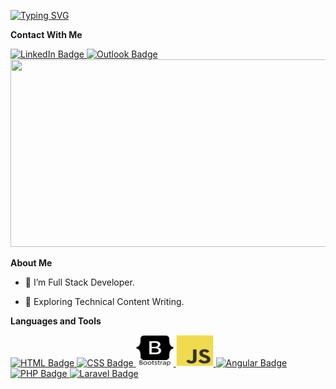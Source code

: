 
[![Typing SVG](https://readme-typing-svg.demolab.com?font=Fira+Code&pause=1000&color=2E12F7&width=435&lines=Hi+there+%F0%9F%91%8B+I'm+Katren+Mikhael;welcome+to+my+profile+;I'm+Full+Stack+Laravel++Developer)](https://git.io/typing-svg)


**Contact With Me**
<div id="badges">
  <a href="https://linkedin.com/in/katren-mikhael-540350218">
    <img src="https://raw.githubusercontent.com/rahuldkjain/github-profile-readme-generator/master/src/images/icons/Social/linked-in-alt.svg" alt="LinkedIn Badge" style="width:60px;height:50px"/>
  </a>
   <a href="mailto:katren.mikhael@outlook.com">
    <img  src="https://github.com/sempostma/office365-icons/raw/master/png/256/outlook.png" alt="Outlook Badge" style="width:60px;height:40px;margine-left:40px"/>
  </a>
</div>  
<div align="center">
  <img src="https://media.giphy.com/media/dWesBcTLavkZuG35MI/giphy.gif" width="600" height="300"/>
</div>

**About Me**

- :telescope: I’m Full Stack Developer.

- :seedling: Exploring Technical Content Writing.

**Languages and Tools**
<div id="badges">
  <a href="https://linkedin.com/in/katren-mikhael-540350218">
    <img src="https://camo.githubusercontent.com/72e5df59529a42423d671ba4c02bfb327d917517bfff18595c5e5dc17a5abece/68747470733a2f2f6564656e742e6769746875622e696f2f537570657254696e7949636f6e732f696d616765732f7376672f68746d6c352e737667" alt="HTML Badge" style="width:60px;height:50px"/>
  </a>
  <a href="https://linkedin.com/in/katren-mikhael-540350218">
    <img src="https://camo.githubusercontent.com/b788527f604d8e727fcc90d721984125bced85c8a1c9f8da69c6c4a3e51df3c5/68747470733a2f2f6564656e742e6769746875622e696f2f537570657254696e7949636f6e732f696d616765732f7376672f637373332e737667" alt="CSS Badge" style="width:60px;height:50px"/>
  </a>
  
  <a href="https://linkedin.com/in/katren-mikhael-540350218">
    <img src="https://raw.githubusercontent.com/devicons/devicon/master/icons/bootstrap/bootstrap-plain-wordmark.svg" alt="Bootstrap Badge" style="width:60px;height:50px"/>
  </a>
  
   <a href="https://linkedin.com/in/katren-mikhael-540350218">
    <img src="https://raw.githubusercontent.com/devicons/devicon/master/icons/javascript/javascript-original.svg" alt="JS Badge" style="width:60px;height:50px"/>
  </a>
  
  
   <a href="https://linkedin.com/in/katren-mikhael-540350218">
    <img src="https://camo.githubusercontent.com/0a52f68a159b75266c4ae21683fffa9cbc1af29ea6febc2a8c9ce260a05e521d/68747470733a2f2f6564656e742e6769746875622e696f2f537570657254696e7949636f6e732f696d616765732f7376672f616e67756c61722e737667" alt="Angular Badge" style="width:60px;height:60px"/>
  </a>
  
 <a href="https://linkedin.com/in/katren-mikhael-540350218">
    <img src="https://camo.githubusercontent.com/b71df4fcf19980b56b49c963638df23b5d1d2b9e9e487548649651f2f3e1d603/68747470733a2f2f6564656e742e6769746875622e696f2f537570657254696e7949636f6e732f696d616765732f7376672f7068702e737667" alt="PHP Badge" style="width:60px;height:60px"/>
  </a>
  
   <a href="https://linkedin.com/in/katren-mikhael-540350218">
    <img src="https://camo.githubusercontent.com/63f8942041c20acd922fef42fac8afe7bcbb3c8160eb211b46770f3d0fd0bd05/68747470733a2f2f6564656e742e6769746875622e696f2f537570657254696e7949636f6e732f696d616765732f7376672f6c61726176656c2e737667" alt="Laravel Badge" style="width:60px;height:60px"/>
  </a>
</div>
